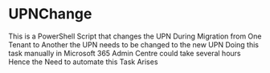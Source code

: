 # UPNChange
This is a PowerShell Script that changes the UPN
During Migration from One Tenant to Another the UPN needs to be changed to the new UPN
Doing this task manually in Microsoft 365 Admin Centre could take several hours
Hence the Need to automate this Task Arises
